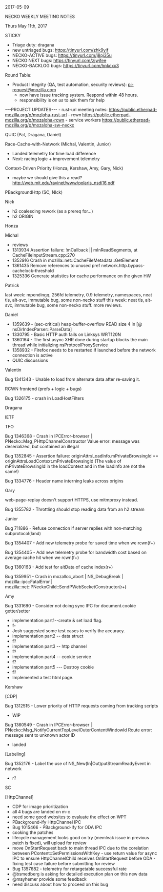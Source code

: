 2017-05-09

NECKO WEEKLY MEETING NOTES

Thurs May 11th, 2017

STICKY

- Triage duty: dragana
-  new untriaged bugs: https://tinyurl.com/zhk9yjf
- NECKO-ACTIVE bugs: https://tinyurl.com/j8pj35u
- NECKO NEXT bugs: https://tinyurl.com/zjwjfee
- NECKO-BACKLOG bugs:  https://tinyurl.com/hpkcxx3

Round Table:

- Product Integrity (QA, test automation, security reviews): pi-request@mozilla.com
   - now have issue tracking system.  Respond within 48 hours.
   - responsibility is on *us* to ask them for help

---PROJECT UPDATES---
    - rust-url meeting notes: https://public.etherpad-mozilla.org/p/mozloha-rust-url
    - rcwn https://public.etherpad-mozilla.org/p/mozaloha-rcwn
    - service workers https://public.etherpad-mozilla.org/p/mozaloha-sw-necko

QUIC  (Pat, Dragana, Daniel)

Race-Cache-with-Network (Michal, Valentin, Junior)

- Landed telemetry for time load difference
- Next: racing logic + improvement telemetry

Context-Driven Priority  (Honza, Kershaw, Amy, Gary, Nick)

- maybe we should give this a read? http://web.mit.edu/ravinet/www/polaris_nsdi16.pdf

PBackgroundHttp (SC, NIck)

Nick

- h2 coalescing rework (as a prereq for...)
- h2 ORIGIN

Honza

Michal

 - reviews
 - 1313934 Assertion failure: !mCallback || mInReadSegments, at CacheFileInputStream.cpp:270
 - 1352916 Crash in mozilla::net::CacheFileMetadata::GetElement
 - 1361435 Remove references to unused pref network.http.bypass-cachelock-threshold
 - 1325336 Generate statistics for cache performance on the given HW

Patrick

  last week: mpendingq, 256fd telemetry, 0.9 telemetry, namespaces, neat tls, alt-svc, immutable bug, some non-necko stuff
  this week: neat tls, alt-svc, immutable bug, some non-necko stuff. more reviews.

Daniel

  - 1359639 - (sec-critical) heap-buffer-overflow READ size 4 in [@ nsDirIndexParser::ParseData]
  - 1330795 - Basic HTTP auth fails on Linksys WRT120N
  - 1360164 - The first async XHR done during startup blocks the main thread while initializing nsProtocolProxyService
  - 1358932 - Firefox needs to be restarted if launched before the network connection is active
  - QUIC discussions

Valentin

Bug 1341343 - Unable to load from alternate data after re-saving it.

RCWN frontend (prefs + logic + bugs)

Bug 1326175 - crash in LoadHostFilters

Dragana

IETF

TFO

Bug 1346368 - Crash in IPCError-browser | PNecko::Msg_PHttpChannelConstructor Value error: message was deserialized, but contained an illegal

Bug 1352845 - Assertion failure: originAttrsLoadInfo.mPrivateBrowsingId == originAttrsLoadContext.mPrivateBrowsingId (The value of mPrivateBrowsingId in the loadContext and in the loadInfo are not the same!)

Bug 1334776 - Header name interning leaks across origins

Gary

web-page-replay doesn't support HTTPS, use mitmproxy instead.

Bug 1355782 - Throttling should stop reading data from an h2 stream

Junior

Bug 711886 - Refuse connection if server replies with non-matching subprotocol(land)

Bug 1354407 - Add new telemetry probe for saved time when we rcwn(f+)

Bug 1354405 - Add new telemetry probe for bandwidth cost based on average cache hit when we rcwn(f+)

Bug 1360163 - Add test for altData of cache index(r+)

Bug 1359951 - Crash in mozalloc_abort | NS_DebugBreak | mozilla::ipc::FatalError | mozilla::net::PNeckoChild::SendPWebSocketConstructor(r+)

Amy

Bug 1331680 - Consider not doing sync IPC for document.cookie getter/setter

* implementation part1--create & set load flag.
* f-
* Josh suggested some test cases to verify the accuracy.
* implementation part2 -- data struct
* f?
* implementation part3 -- http channel
* f?
* implementation part4 -- cookie service
* f?
* implementation part5 --- Destroy cookie
* f?
* Implemented a test html page.

Kershaw

[CDP]

Bug 1312515 - Lower priority of HTTP requests coming from tracking scripts

 - WIP

Bug 1360549 - Crash in IPCError-browser | PNecko::Msg_NotifyCurrentTopLevelOuterContentWindowId Route error: message sent to unknown actor ID

 - landed

[Labeling]

Bug 1352176 - Label the use of NS_New(In|Out)putStreamReadyEvent in netwerk

 - r?

SC

[HttpChannel]

- CDP for image prioritization
 - all 4 bugs are landed on m-c
  - need some good websites to evaluate the effect on WPT
- PBackground-ify HttpChannel IPC
 - Bug 1015466 - PBackground-ify for ODA IPC
  - cooking the patches
   - lifecycle management looks good on try (memleak issue in previous patch is fixed), will upload for review
   - move OnStartRequest back to main thread IPC due to the corelation between PContent::SetPermissionsWithKey
    - use return value for async IPC to ensure HttpChannelChild receives OnStartRequest before ODA
    - fixing test case failure before submitting for review
 - Bug 1357682 - telemetry for retargetable successful rate
  - @bsmedberg is asking for detailed execution plan on this new data
  - @mayhemer provide some feedback
  - need discuss about how to proceed on this bug
